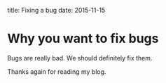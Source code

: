 title: Fixing a bug
date: 2015-11-15

# Why you want to fix bugs

Bugs are really bad. We should definitely fix them.

Thanks again for reading my blog.
